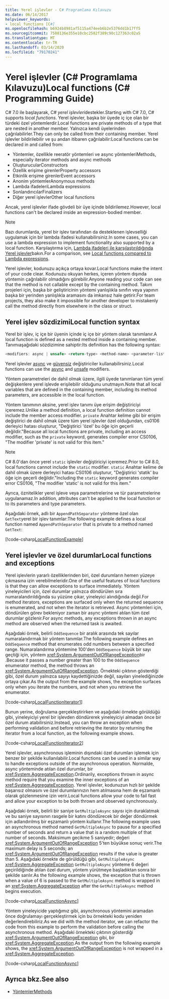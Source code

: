 ```yaml
---
title: Yerel işlevler - C# Programlama Kılavuzu
ms.date: 06/14/2017
helpviewer_keywords:
- local functions [C#]
ms.openlocfilehash: b6924b8981af5115a474eeb6b2e5376dd1b17ff5
ms.sourcegitcommit: 7588136e355e10cbc2582f389c90c127363c02a5
ms.translationtype: MT
ms.contentlocale: tr-TR
ms.lasthandoff: 03/14/2020
ms.locfileid: "79170241"
---
```

# <a name="local-functions-c-programming-guide"></a><span data-ttu-id="6e6b4-102">Yerel işlevler (C# Programlama Kılavuzu)</span><span class="sxs-lookup"><span data-stu-id="6e6b4-102">Local functions (C# Programming Guide)</span></span>

<span data-ttu-id="6e6b4-103">C# 7.0 ile başlayarak, C# *yerel işlevleri*destekler.</span><span class="sxs-lookup"><span data-stu-id="6e6b4-103">Starting with C# 7.0, C# supports *local functions*.</span></span> <span data-ttu-id="6e6b4-104">Yerel işlevler, başka bir üyede iç içe olan bir türdeki özel yöntemlerdir.</span><span class="sxs-lookup"><span data-stu-id="6e6b4-104">Local functions are private methods of a type that are nested in another member.</span></span> <span data-ttu-id="6e6b4-105">Yalnızca kendi üyelerinden çağrılabilirler.</span><span class="sxs-lookup"><span data-stu-id="6e6b4-105">They can only be called from their containing member.</span></span> <span data-ttu-id="6e6b4-106">Yerel işlevler bildirilebilir ve şu andan itibaren çağrılabilir:</span><span class="sxs-lookup"><span data-stu-id="6e6b4-106">Local functions can be declared in and called from:</span></span>

- <span data-ttu-id="6e6b4-107">Yöntemler, özellikle reeratör yöntemleri ve async yöntemleri</span><span class="sxs-lookup"><span data-stu-id="6e6b4-107">Methods, especially iterator methods and async methods</span></span>
- <span data-ttu-id="6e6b4-108">Oluşturucular</span><span class="sxs-lookup"><span data-stu-id="6e6b4-108">Constructors</span></span>
- <span data-ttu-id="6e6b4-109">Özellik erişime girenler</span><span class="sxs-lookup"><span data-stu-id="6e6b4-109">Property accessors</span></span>
- <span data-ttu-id="6e6b4-110">Etkinlik erişime girenler</span><span class="sxs-lookup"><span data-stu-id="6e6b4-110">Event accessors</span></span>
- <span data-ttu-id="6e6b4-111">Anonim yöntemler</span><span class="sxs-lookup"><span data-stu-id="6e6b4-111">Anonymous methods</span></span>
- <span data-ttu-id="6e6b4-112">Lambda ifadeleri</span><span class="sxs-lookup"><span data-stu-id="6e6b4-112">Lambda expressions</span></span>
- <span data-ttu-id="6e6b4-113">Sonlandırıcılar</span><span class="sxs-lookup"><span data-stu-id="6e6b4-113">Finalizers</span></span>
- <span data-ttu-id="6e6b4-114">Diğer yerel işlevler</span><span class="sxs-lookup"><span data-stu-id="6e6b4-114">Other local functions</span></span>

<span data-ttu-id="6e6b4-115">Ancak, yerel işlevler ifade gövdeli bir üye içinde bildirilemez.</span><span class="sxs-lookup"><span data-stu-id="6e6b4-115">However, local functions can't be declared inside an expression-bodied member.</span></span>

> [!NOTE]
> <span data-ttu-id="6e6b4-116">Bazı durumlarda, yerel bir işlev tarafından da desteklenen işlevselliği uygulamak için bir lambda ifadesi kullanabilirsiniz.</span><span class="sxs-lookup"><span data-stu-id="6e6b4-116">In some cases, you can use a lambda expression to implement functionality also supported by a local function.</span></span> <span data-ttu-id="6e6b4-117">Karşılaştırma için, [Lambda ifadeleri ile karşılaştırıldığında Yerel işlevler](../../local-functions-vs-lambdas.md)bakın.</span><span class="sxs-lookup"><span data-stu-id="6e6b4-117">For a comparison, see [Local functions compared to Lambda expressions](../../local-functions-vs-lambdas.md).</span></span>

<span data-ttu-id="6e6b4-118">Yerel işlevler, kodunuzu açıkça ortaya kovar.</span><span class="sxs-lookup"><span data-stu-id="6e6b4-118">Local functions make the intent of your code clear.</span></span> <span data-ttu-id="6e6b4-119">Kodunuzu okuyan herkes, içeren yöntem dışında yöntemin çağrılabilir olmadığını görebilir.</span><span class="sxs-lookup"><span data-stu-id="6e6b4-119">Anyone reading your code can see that the method is not callable except by the containing method.</span></span> <span data-ttu-id="6e6b4-120">Takım projeleri için, başka bir geliştiricinin yöntemi yanlışlıkla sınıfın veya yapının başka bir yerinden yanlışlıkla aramasını da imkansız hale getirir.</span><span class="sxs-lookup"><span data-stu-id="6e6b4-120">For team projects, they also make it impossible for another developer to mistakenly call the method directly from elsewhere in the class or struct.</span></span>

## <a name="local-function-syntax"></a><span data-ttu-id="6e6b4-121">Yerel işlev sözdizimi</span><span class="sxs-lookup"><span data-stu-id="6e6b4-121">Local function syntax</span></span>

<span data-ttu-id="6e6b4-122">Yerel bir işlev, iç içe bir üyenin içinde iç içe bir yöntem olarak tanımlanır.</span><span class="sxs-lookup"><span data-stu-id="6e6b4-122">A local function is defined as a nested method inside a containing member.</span></span> <span data-ttu-id="6e6b4-123">Tanımıaşağıdaki sözdizimine sahiptir:</span><span class="sxs-lookup"><span data-stu-id="6e6b4-123">Its definition has the following syntax:</span></span>

```csharp
<modifiers: async | unsafe> <return-type> <method-name> <parameter-list>
```

<span data-ttu-id="6e6b4-124">Yerel işlevler [async](../../language-reference/keywords/async.md) ve [güvensiz](../../language-reference/keywords/unsafe.md) değiştiriciler kullanabilirsiniz.</span><span class="sxs-lookup"><span data-stu-id="6e6b4-124">Local functions can use the [async](../../language-reference/keywords/async.md) and [unsafe](../../language-reference/keywords/unsafe.md) modifiers.</span></span>

<span data-ttu-id="6e6b4-125">Yöntem parametreleri de dahil olmak üzere, ilgili üyede tanımlanan tüm yerel değişkenlere yerel işlevde erişilebilir olduğunu unutmayın.</span><span class="sxs-lookup"><span data-stu-id="6e6b4-125">Note that all local variables that are defined in the containing member, including its method parameters, are accessible in the local function.</span></span>

<span data-ttu-id="6e6b4-126">Yöntem tanımının aksine, yerel işlev tanımı üye erişim değiştiriciyi içeremez.</span><span class="sxs-lookup"><span data-stu-id="6e6b4-126">Unlike a method definition, a local function definition cannot include the member access modifier.</span></span> <span data-ttu-id="6e6b4-127">`private` Anahtar kelime gibi bir erişim değiştirici de dahil olmak üzere tüm yerel işlevler özel olduğundan, cs0106 derleyici hatası oluşturur, "Değiştirici 'özel' bu öğe için geçerli değildir."</span><span class="sxs-lookup"><span data-stu-id="6e6b4-127">Because all local functions are private, including an access modifier, such as the `private` keyword, generates compiler error CS0106, "The modifier 'private' is not valid for this item."</span></span>

> [!NOTE]
> <span data-ttu-id="6e6b4-128">C# 8.0'dan önce yerel `static` işlevler değiştiriciyi içeremez.</span><span class="sxs-lookup"><span data-stu-id="6e6b4-128">Prior to C# 8.0, local functions cannot include the `static` modifier.</span></span> <span data-ttu-id="6e6b4-129">`static` Anahtar kelime de dahil olmak üzere derleyici hatası CS0106 oluşturur, "Değiştirici 'statik' bu öğe için geçerli değildir."</span><span class="sxs-lookup"><span data-stu-id="6e6b4-129">Including the `static` keyword generates compiler error CS0106, "The modifier 'static' is not valid for this item."</span></span>

<span data-ttu-id="6e6b4-130">Ayrıca, öznitelikler yerel işleve veya parametrelerine ve tür parametrelerine uygulanamaz.</span><span class="sxs-lookup"><span data-stu-id="6e6b4-130">In addition, attributes can't be applied to the local function or to its parameters and type parameters.</span></span>

<span data-ttu-id="6e6b4-131">Aşağıdaki örnek, adlı bir `AppendPathSeparator` yönteme özel olan `GetText`yerel bir işlev tanımlar:</span><span class="sxs-lookup"><span data-stu-id="6e6b4-131">The following example defines a local function named `AppendPathSeparator` that is private to a method named `GetText`:</span></span>

[!code-csharp[LocalFunctionExample](~/samples/snippets/csharp/programming-guide/classes-and-structs/local-functions1.cs)]  

## <a name="local-functions-and-exceptions"></a><span data-ttu-id="6e6b4-132">Yerel işlevler ve özel durumlar</span><span class="sxs-lookup"><span data-stu-id="6e6b4-132">Local functions and exceptions</span></span>

<span data-ttu-id="6e6b4-133">Yerel işlevlerin yararlı özelliklerinden biri, özel durumların hemen yüzeye çıkmasına izin verebilmeleridir.</span><span class="sxs-lookup"><span data-stu-id="6e6b4-133">One of the useful features of local functions is that they can allow exceptions to surface immediately.</span></span> <span data-ttu-id="6e6b4-134">Yöntem yineleyicileri için, özel durumlar yalnızca döndürülen sıra numaralandırıldığında su yüzüne çıkar, yineleyici alındığında değil.</span><span class="sxs-lookup"><span data-stu-id="6e6b4-134">For method iterators, exceptions are surfaced only when the returned sequence is enumerated, and not when the iterator is retrieved.</span></span> <span data-ttu-id="6e6b4-135">Async yöntemleri için, döndürülen görev bekleniyor zaman bir async yöntemi atılan tüm özel durumlar gözlenir.</span><span class="sxs-lookup"><span data-stu-id="6e6b4-135">For async methods, any exceptions thrown in an async method are observed when the returned task is awaited.</span></span>

<span data-ttu-id="6e6b4-136">Aşağıdaki örnek, belirli `OddSequence` bir aralık arasında tek sayılar numaralandırmak bir yöntem tanımlar.</span><span class="sxs-lookup"><span data-stu-id="6e6b4-136">The following example defines an `OddSequence` method that enumerates odd numbers between a specified range.</span></span> <span data-ttu-id="6e6b4-137">Numaralandırma yöntemine 100'den `OddSequence` büyük bir sayı geçtiği için, yöntem <xref:System.ArgumentOutOfRangeException>bir .</span><span class="sxs-lookup"><span data-stu-id="6e6b4-137">Because it passes a number greater than 100 to the `OddSequence` enumerator method, the method throws an <xref:System.ArgumentOutOfRangeException>.</span></span> <span data-ttu-id="6e6b4-138">Örnekteki çıktının gösterdiği gibi, özel durum yalnızca sayıyı kaydettiğinizde değil, sayıları yinelediğinizde ortaya çıkar.</span><span class="sxs-lookup"><span data-stu-id="6e6b4-138">As the output from the example shows, the exception surfaces only when you iterate the numbers, and not when you retrieve the enumerator.</span></span>

[!code-csharp[LocalFunctionIterator1](~/samples/snippets/csharp/programming-guide/classes-and-structs/local-functions-iterator1.cs)]

<span data-ttu-id="6e6b4-139">Bunun yerine, doğrulama gerçekleştirirken ve aşağıdaki örnekte görüldüğü gibi, yineleyiciyi yerel bir işlevden döndürerek yineleyiciyi almadan önce bir özel durum atabilirsiniz.</span><span class="sxs-lookup"><span data-stu-id="6e6b4-139">Instead, you can throw an exception when performing validation and before retrieving the iterator by returning the iterator from a local function, as the following example shows.</span></span>

[!code-csharp[LocalFunctionIterator2](~/samples/snippets/csharp/programming-guide/classes-and-structs/local-functions-iterator2.cs)]

<span data-ttu-id="6e6b4-140">Yerel işlevler, asynchronous işleminin dışındaki özel durumları işlemek için benzer bir şekilde kullanılabilir.</span><span class="sxs-lookup"><span data-stu-id="6e6b4-140">Local functions can be used in a similar way to handle exceptions outside of the asynchronous operation.</span></span> <span data-ttu-id="6e6b4-141">Normalde, async yönteminde atılan özel durumlar, bir <xref:System.AggregateException>.</span><span class="sxs-lookup"><span data-stu-id="6e6b4-141">Ordinarily, exceptions thrown in async method require that you examine the inner exceptions of an <xref:System.AggregateException>.</span></span> <span data-ttu-id="6e6b4-142">Yerel işlevler, kodunuzun hızlı bir şekilde başarısız olmasını ve özel durumlarınızın hem atılmasına hem de eşzamanlı olarak gözlenmesine izin verir.</span><span class="sxs-lookup"><span data-stu-id="6e6b4-142">Local functions allow your code to fail fast and allow your exception to be both thrown and observed synchronously.</span></span>

<span data-ttu-id="6e6b4-143">Aşağıdaki örnek, belirli bir saniye `GetMultipleAsync` sayısı için duraklatmak ve bu saniye sayısının rasgele bir katını döndürecek bir değer döndürmek için adlandırılmış bir eşzamanlı yöntem kullanır.</span><span class="sxs-lookup"><span data-stu-id="6e6b4-143">The following example uses an asynchronous method named `GetMultipleAsync` to pause for a specified number of seconds and return a value that is a random multiple of that number of seconds.</span></span> <span data-ttu-id="6e6b4-144">Maksimum gecikme 5 saniyedir; değeri <xref:System.ArgumentOutOfRangeException> 5'ten büyükse sonuç verir.</span><span class="sxs-lookup"><span data-stu-id="6e6b4-144">The maximum delay is 5 seconds; an <xref:System.ArgumentOutOfRangeException> results if the value is greater than 5.</span></span> <span data-ttu-id="6e6b4-145">Aşağıdaki örnekte de görüldüğü gibi, `GetMultipleAsync` <xref:System.AggregateException> `GetMultipleAsync` yönteme 6 değeri geçirildiğinde atılan özel durum, yöntem yürütmeye başladıktan sonra bir şekilde sarılır.</span><span class="sxs-lookup"><span data-stu-id="6e6b4-145">As the following example shows, the exception that is thrown when a value of 6 is passed to the `GetMultipleAsync` method is wrapped in an <xref:System.AggregateException> after the `GetMultipleAsync` method begins execution.</span></span>

[!code-csharp[LocalFunctionAsync](~/samples/snippets/csharp/programming-guide/classes-and-structs/local-functions-async1.cs)]

<span data-ttu-id="6e6b4-146">Yöntem yineleyicide yaptığımız gibi, asynchronous yöntemini aramadan önce doğrulamayı gerçekleştirmek için bu örnekteki kodu yeniden değerlendirebiliriz.</span><span class="sxs-lookup"><span data-stu-id="6e6b4-146">As we did with the method iterator, we can refactor the code from this example to perform the validation before calling the asynchronous method.</span></span> <span data-ttu-id="6e6b4-147">Aşağıdaki örnekteki çıktının gösterdiği <xref:System.ArgumentOutOfRangeException> gibi, bir <xref:System.AggregateException>.</span><span class="sxs-lookup"><span data-stu-id="6e6b4-147">As the output from the following example shows, the <xref:System.ArgumentOutOfRangeException> is not wrapped in a <xref:System.AggregateException>.</span></span>

[!code-csharp[LocalFunctionAsync](~/samples/snippets/csharp/programming-guide/classes-and-structs/local-functions-async2.cs)]

## <a name="see-also"></a><span data-ttu-id="6e6b4-148">Ayrıca bkz.</span><span class="sxs-lookup"><span data-stu-id="6e6b4-148">See also</span></span>

- [<span data-ttu-id="6e6b4-149">Yöntemler</span><span class="sxs-lookup"><span data-stu-id="6e6b4-149">Methods</span></span>](methods.md)

